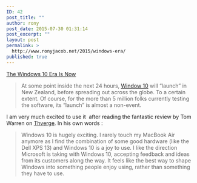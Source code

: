 ```yaml
---
ID: 42
post_title: ""
author: rony
post_date: 2015-07-30 01:31:14
post_excerpt: ""
layout: post
permalink: >
  http://www.ronyjacob.net/2015/windows-era/
published: true
---
```

<a href="http://techcrunch.com/2015/07/28/the-windows-10-era-is-now/#.onziww:VCiQ">The Windows 10 Era Is Now</a>
<blockquote>At some point inside the next 24 hours, <a href="https://www.crunchbase.com/product/windows-10" target="_blank">Window 10</a> will “launch” in New Zealand, before spreading out across the globe. To a certain extent. Of course, for the more than 5 million folks currently testing the software, its “launch” is almost a non-event.</blockquote>
I am very much excited to use it  after reading the fantastic review by Tom Warren on <a href="http://www.theverge.com/2015/7/28/9045331/microsoft-windows-10-review">Thverge</a>. In his own words :
<blockquote>Windows 10 is hugely exciting. I rarely touch my MacBook Air anymore as I find the combination of some good hardware (like the Dell XPS 13) and Windows 10 is a joy to use. I like the direction Microsoft is taking with Windows 10, accepting feedback and ideas from its customers along the way. It feels like the best way to shape Windows into something people enjoy using, rather than something they have to use.</blockquote>